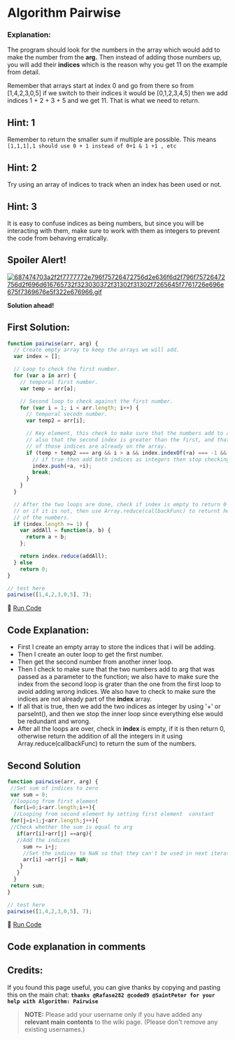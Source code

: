 # Algorithm Pairwise

### Explanation:

The program should look for the numbers in the array which would add to make the number from the **arg.** Then instead of adding those numbers up, you will add their **indices** which is the reason why you get 11 on the example from detail.

Remember that arrays start at index 0 and go from there so from [1,4,2,3,0,5] if we switch to their indices it would be [0,1,2,3,4,5] then we add indices 1 + 2 + 3 + 5 and we get 11\. That is what we need to return.

## Hint: 1

Remember to return the smaller sum if multiple are possible. This means `[1,1,1],1 should use 0 + 1 instead of 0+1 & 1 +1 , etc`

## Hint: 2

Try using an array of indices to track when an index has been used or not.

## Hint: 3

It is easy to confuse indices as being numbers, but since you will be interacting with them, make sure to work with them as integers to prevent the code from behaving erratically.

## Spoiler Alert!

[![687474703a2f2f7777772e796f75726472756d2e636f6d2f796f75726472756d2f696d616765732f323030372f31302f31302f7265645f7761726e696e675f7369676e5f322e676966.gif](https://files.gitter.im/FreeCodeCamp/Wiki/nlOm/thumb/687474703a2f2f7777772e796f75726472756d2e636f6d2f796f75726472756d2f696d616765732f323030372f31302f31302f7265645f7761726e696e675f7369676e5f322e676966.gif)](https://files.gitter.im/FreeCodeCamp/Wiki/nlOm/687474703a2f2f7777772e796f75726472756d2e636f6d2f796f75726472756d2f696d616765732f323030372f31302f31302f7265645f7761726e696e675f7369676e5f322e676966.gif)

**Solution ahead!**

## First Solution:

```javascript
function pairwise(arr, arg) {
  // Create empty array to keep the arrays we will add.
  var index = [];

  // Loop to check the first number.
  for (var a in arr) {
    // temporal first number.
    var temp = arr[a];

    // Second loop to check against the first number.
    for (var i = 1; i < arr.length; i++) {
      // temporal secodn number.
      var temp2 = arr[i];

      // Key element, this check to make sure that the numbers add to arg
      // also that the second index is greater than the first, and that neither
      // of those indices are already on the array.
      if (temp + temp2 === arg && i > a && index.indexOf(+a) === -1 && index.indexOf(+i) === -1) {
        // if true then add both indices as integers then stop checking to avoid repeats.
        index.push(+a, +i);
        break;
      }
    }
  }

  // After the two loops are done, check if index is empty to return 0
  // or if it is not, then use Array.reduce(callbackFunc) to returnt he sum
  // of the numbers.
  if (index.length >= 1) {
    var addAll = function(a, b) {
      return a + b;
    };

    return index.reduce(addAll);
  } else
    return 0;
}

// test here
pairwise([1,4,2,3,0,5], 7);
```

:rocket: [Run Code](https://repl.it/CLpC/0)

## Code Explanation:

- First I create an empty array to store the indices that i will be adding.
- Then I create an outer loop to get the first number.
- Then get the second number from another inner loop.
- Then I check to make sure that the two numbers add to arg that was passed as a parameter to the function; we also have to make sure the index from the second loop is grater than the one from the first loop to avoid adding wrong indices. We also have to check to make sure the indices are not already part of the **index** array.
- If all that is true, then we add the two indices as integer by using '+' or parseInt(), and then we stop the inner loop since everything else would be redundant and wrong.
- After all the loops are over, check in **index** is empty, if it is then return 0, otherwise return the addition of all the integers in it using Array.reduce(callbackFunc) to return the sum of the numbers.

## Second Solution

```javascript
function pairwise(arr, arg) {
 //Set sum of indices to zero
 var sum = 0;
 //looping from first element
  for(i=0;i<arr.length;i++){
  //Looping from second element by setting first element  constant
 for(j=i+1;j<arr.length;j++){
 //Check whether the sum is equal to arg
   if(arr[i]+arr[j] ==arg){
   //Add the indices
     sum += i+j;
     //Set the indices to NaN so that they can't be used in next iteration
     arr[i] =arr[j] = NaN;
    }
   } 
  }
 return sum;
}

// test here
pairwise([1,4,2,3,0,5], 7);
```

:rocket: [Run Code](https://repl.it/CLpD/0)

## Code explanation in comments

## Credits:

If you found this page useful, you can give thanks by copying and pasting this on the main chat: **`thanks @Rafase282 @coded9 @SaintPeter for your help with Algorithm: Pairwise`**

> **NOTE:** Please add your username only if you have added any **relevant main contents** to the wiki page. (Please don't remove any existing usernames.)
